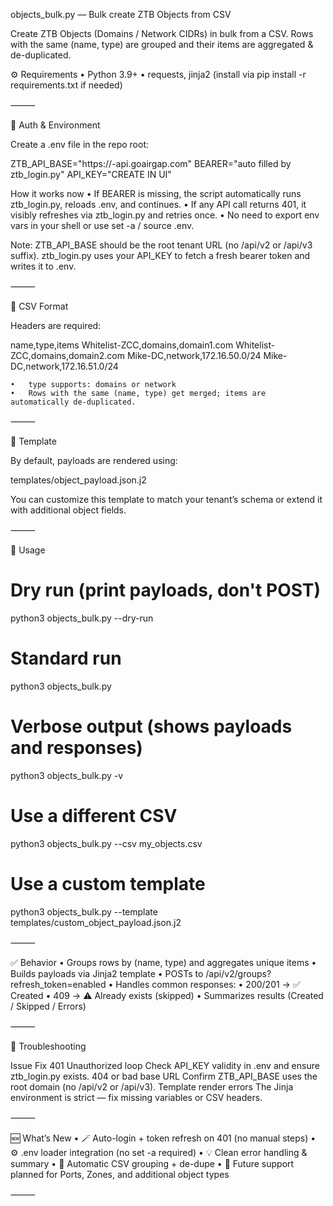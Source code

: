 objects_bulk.py — Bulk create ZTB Objects from CSV

Create ZTB Objects (Domains / Network CIDRs) in bulk from a CSV.
Rows with the same (name, type) are grouped and their items are aggregated & de-duplicated.

⚙️ Requirements
	•	Python 3.9+
	•	requests, jinja2 (install via pip install -r requirements.txt if needed)

⸻

🔐 Auth & Environment

Create a .env file in the repo root:

ZTB_API_BASE="https://<tenant>-api.goairgap.com"
BEARER="auto filled by ztb_login.py"
API_KEY="CREATE IN UI"

How it works now
	•	If BEARER is missing, the script automatically runs ztb_login.py, reloads .env, and continues.
	•	If any API call returns 401, it visibly refreshes via ztb_login.py and retries once.
	•	No need to export env vars in your shell or use set -a / source .env.

Note: ZTB_API_BASE should be the root tenant URL (no /api/v2 or /api/v3 suffix).
ztb_login.py uses your API_KEY to fetch a fresh bearer token and writes it to .env.

⸻

📄 CSV Format

Headers are required:

name,type,items
Whitelist-ZCC,domains,domain1.com
Whitelist-ZCC,domains,domain2.com
Mike-DC,network,172.16.50.0/24
Mike-DC,network,172.16.51.0/24

	•	type supports: domains or network
	•	Rows with the same (name, type) get merged; items are automatically de-duplicated.

⸻

🧩 Template

By default, payloads are rendered using:

templates/object_payload.json.j2

You can customize this template to match your tenant’s schema or extend it with additional object fields.

⸻

🚀 Usage

# Dry run (print payloads, don't POST)
python3 objects_bulk.py --dry-run

# Standard run
python3 objects_bulk.py

# Verbose output (shows payloads and responses)
python3 objects_bulk.py -v

# Use a different CSV
python3 objects_bulk.py --csv my_objects.csv

# Use a custom template
python3 objects_bulk.py --template templates/custom_object_payload.json.j2


⸻

✅ Behavior
	•	Groups rows by (name, type) and aggregates unique items
	•	Builds payloads via Jinja2 template
	•	POSTs to /api/v2/groups?refresh_token=enabled
	•	Handles common responses:
	•	200/201 → ✅ Created
	•	409 → ⚠️ Already exists (skipped)
	•	Summarizes results (Created / Skipped / Errors)

⸻

🧯 Troubleshooting

Issue	Fix
401 Unauthorized loop	Check API_KEY validity in .env and ensure ztb_login.py exists.
404 or bad base URL	Confirm ZTB_API_BASE uses the root domain (no /api/v2 or /api/v3).
Template render errors	The Jinja environment is strict — fix missing variables or CSV headers.


⸻

🆕 What’s New
	•	🪄 Auto-login + token refresh on 401 (no manual steps)
	•	⚙️ .env loader integration (no set -a required)
	•	💡 Clean error handling & summary
	•	🧩 Automatic CSV grouping + de-dupe
	•	🧠 Future support planned for Ports, Zones, and additional object types

⸻
